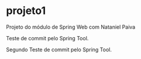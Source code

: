 # projeto1
Projeto do módulo de Spring Web com Nataniel Paiva

Teste de commit pelo Spring Tool.

Segundo Teste de commit pelo Spring Tool.